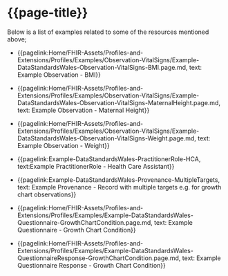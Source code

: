 # {{page-title}}

Below is a list of examples related to some of the resources mentioned above; 

* {{pagelink:Home/FHIR-Assets/Profiles-and-Extensions/Profiles/Examples/Observation-VitalSigns/Example-DataStandardsWales-Observation-VitalSigns-BMI.page.md, text: Example Observation - BMI}}

* {{pagelink:Home/FHIR-Assets/Profiles-and-Extensions/Profiles/Examples/Observation-VitalSigns/Example-DataStandardsWales-Observation-VitalSigns-MaternalHeight.page.md, text: Example Observation - Maternal Height}}

* {{pagelink:Home/FHIR-Assets/Profiles-and-Extensions/Profiles/Examples/Observation-VitalSigns/Example-DataStandardsWales-Observation-VitalSigns-Weight.page.md, text: Example Observation - Weight}}

* {{pagelink:Example-DataStandardsWales-PractitionerRole-HCA, text:Example PractitionerRole - Health Care Assistant}}

* {{pagelink:Example-DataStandardsWales-Provenance-MultipleTargets, text: Example Provenance - Record with multiple targets e.g. for growth chart observations}}

* {{pagelink:Home/FHIR-Assets/Profiles-and-Extensions/Profiles/Examples/Example-DataStandardsWales-Questionnaire-GrowthChartCondition.page.md, text: Example Questionnaire - Growth Chart Condition}}

* {{pagelink:Home/FHIR-Assets/Profiles-and-Extensions/Profiles/Examples/Example-DataStandardsWales-QuestionnaireResponse-GrowthChartCondition.page.md, text: Example Questionnaire Response - Growth Chart Condition}}